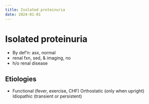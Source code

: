 ```yaml
---
title: Isolated proteinuria
date: 2024-01-01
---
```

# Isolated proteinuria

* By def’n: asx, normal
* renal fxn, sed, & imaging, no
* h/o renal disease
## Etiologies
* Functional (fever, exercise, CHF) Orthostatic (only when upright) Idiopathic (transient or persistent)

